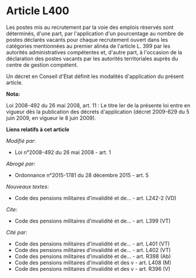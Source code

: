# Article L400

Les postes mis au recrutement par la voie des emplois réservés sont déterminés, d'une part, par l'application d'un
pourcentage au nombre de postes déclarés vacants pour chaque recrutement ouvert dans les catégories mentionnées au premier
alinéa de l'article L. 399 par les autorités administratives compétentes et, d'autre part, à l'occasion de la déclaration des
postes vacants par les autorités territoriales auprès du centre de gestion compétent. 

Un décret en Conseil d'Etat définit les modalités d'application du présent article.

**Nota:**

Loi 2008-492 du 26 mai 2008, art. 11 : Le titre Ier de la présente loi entre en vigueur dès la publication des décrets
d'application (décret 2009-629 du 5 juin 2009, en vigueur le 8 juin 2009).

**Liens relatifs à cet article**

_Modifié par_:

  - Loi n°2008-492 du 26 mai 2008 - art. 1

_Abrogé par_:

  - Ordonnance n°2015-1781 du 28 décembre 2015 - art. 5

_Nouveaux textes_:

  - Code des pensions militaires d'invalidité et de... - art. L242-2 (VD)

_Cite_:

  - Code des pensions militaires d'invalidité et de... - art. L399 (VT)

_Cité par_:

  - Code des pensions militaires d'invalidité et de... - art. L401 (VT)
  - Code des pensions militaires d'invalidité et de... - art. L402 (VT)
  - Code des pensions militaires d'invalidité et de... - art. R398 (Ab)
  - Code des pensions militaires d'invalidité et des v - art. L408 (M)
  - Code des pensions militaires d'invalidité et des v - art. R396 (V)
